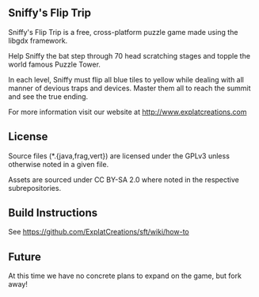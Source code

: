 Sniffy's Flip Trip
------------------

Sniffy's Flip Trip is a free, cross-platform puzzle game made using the 
libgdx framework.

Help Sniffy the bat step through 70 head scratching stages and topple 
the world famous Puzzle Tower.

In each level, Sniffy must flip all blue tiles to yellow while dealing 
with all manner of devious traps and devices. Master them all to reach 
the summit and see the true ending. 

For more information visit our website at http://www.explatcreations.com

License
-------

Source files (*.{java,frag,vert}) are licensed under the GPLv3 unless 
otherwise noted in a given file.

Assets are sourced under CC BY-SA 2.0 where noted in the respective 
subrepositories.

Build Instructions
------------------

See https://github.com/ExplatCreations/sft/wiki/how-to

Future
------

At this time we have no concrete plans to expand on the game, but fork away!
